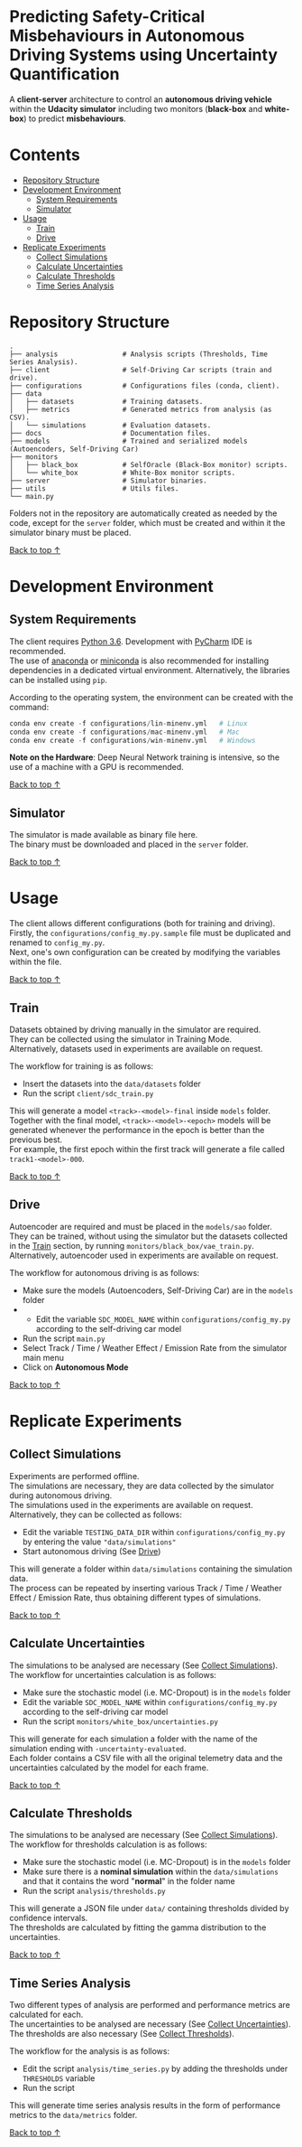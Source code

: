 # Predicting Safety-Critical Misbehaviours in Autonomous Driving Systems using Uncertainty Quantification

A **client-server** architecture to control an **autonomous driving vehicle** within the **Udacity simulator** including two monitors (**black-box** and **white-box**) to predict **misbehaviours**.

# Contents

<!--ts-->
   * [Repository Structure](#repository-structure)
   * [Development Environment](#development-environment)
     * [System Requirements](#system-requirements)
     * [Simulator](#simulator)
   * [Usage](#usage)
     * [Train](#train)
     * [Drive](#drive)
   * [Replicate Experiments](#replicate-experiments)
     * [Collect Simulations](#collect-simulations)
     * [Calculate Uncertainties](#calculate-uncertainties)
     * [Calculate Thresholds](#calculate-thresholds)
     * [Time Series Analysis](#time-series-analysis)
<!--te-->

# Repository Structure

    .
    ├── analysis                # Analysis scripts (Thresholds, Time Series Analysis).
    ├── client                  # Self-Driving Car scripts (train and drive).
    ├── configurations          # Configurations files (conda, client).
    ├── data                    
    │   ├── datasets            # Training datasets.
    │   ├── metrics             # Generated metrics from analysis (as CSV).
    │   └── simulations         # Evaluation datasets.
    ├── docs                    # Documentation files.
    ├── models                  # Trained and serialized models (Autoencoders, Self-Driving Car)
    ├── monitors
    │   ├── black_box           # SelfOracle (Black-Box monitor) scripts.
    │   └── white_box           # White-Box monitor scripts.
    ├── server                  # Simulator binaries.
    ├── utils                   # Utils files.
    └── main.py

Folders not in the repository are automatically created as needed by the code, except for the ``server`` folder, which must be created and within it the simulator binary must be placed.

[Back to top ↑](#contents)

# Development Environment

## System Requirements

The client requires [Python 3.6](https://www.python.org/downloads/release/python-360/). Development with [PyCharm](https://www.jetbrains.com/pycharm/) IDE is recommended. <br>
The use of [anaconda](https://www.continuum.io/downloads) or [miniconda](https://conda.io/miniconda.html) is also recommended for installing dependencies in a dedicated virtual environment. Alternatively, the libraries can be installed using ``pip``.

According to the operating system, the environment can be created with the command:
```python
conda env create -f configurations/lin-minenv.yml   # Linux
conda env create -f configurations/mac-minenv.yml   # Mac
conda env create -f configurations/win-minenv.yml   # Windows
```

**Note on the Hardware**: Deep Neural Network training is intensive, so the use of a machine with a GPU is recommended.

[Back to top ↑](#contents)

## Simulator

The simulator is made available as binary file here. <br>
The binary must be downloaded and placed in the ``server`` folder.

[Back to top ↑](#contents)

# Usage
The client allows different configurations (both for training and driving). <br>
Firstly, the ``configurations/config_my.py.sample`` file must be duplicated and renamed to ``config_my.py``.<br>
Next, one's own configuration can be created by modifying the variables within the file. <br>

[Back to top ↑](#contents)

## Train
Datasets obtained by driving manually in the simulator are required. <br>
They can be collected using the simulator in Training Mode. <br>
Alternatively, datasets used in experiments are available on request.

The workflow for training is as follows:
* Insert the datasets into the ``data/datasets`` folder
* Run the script ``client/sdc_train.py``

This will generate a model ``<track>-<model>-final`` inside ``models`` folder. <br>
Together with the final model, ``<track>-<model>-<epoch>`` models will be generated whenever the performance in the epoch is better than the previous best. <br>
For example, the first epoch within the first track will generate a file called ``track1-<model>-000``.

[Back to top ↑](#contents)

## Drive

Autoencoder are required and must be placed in the ``models/sao`` folder. <br>
They can be trained, without using the simulator but the datasets collected in the [Train](#train) section, by running ``monitors/black_box/vae_train.py``. <br>
Alternatively, autoencoder used in experiments are available on request.

The workflow for autonomous driving is as follows:
* Make sure the models (Autoencoders, Self-Driving Car) are in the ``models`` folder
* * Edit the variable ``SDC_MODEL_NAME`` within ``configurations/config_my.py`` according to the self-driving car model
* Run the script ``main.py``
* Select Track / Time / Weather Effect / Emission Rate from the simulator main menu
* Click on **Autonomous Mode**

[Back to top ↑](#contents)

# Replicate Experiments

## Collect Simulations
Experiments are performed offline. <br>
The simulations are necessary, they are data collected by the simulator during autonomous driving. <br>
The simulations used in the experiments are available on request. <br>
Alternatively, they can be collected as follows:
* Edit the variable ``TESTING_DATA_DIR`` within ``configurations/config_my.py`` by entering the value ``"data/simulations"``
* Start autonomous driving (See [Drive](#drive))

This will generate a folder within ``data/simulations`` containing the simulation data. <br>
The process can be repeated by inserting various Track / Time / Weather Effect / Emission Rate, thus obtaining different types of simulations.

[Back to top ↑](#contents)

## Calculate Uncertainties

The simulations to be analysed are necessary (See [Collect Simulations](#collect-simulations)). <br>
The workflow for uncertainties calculation is as follows:
* Make sure the stochastic model (i.e. MC-Dropout) is in the ``models`` folder
* Edit the variable ``SDC_MODEL_NAME`` within ``configurations/config_my.py`` according to the self-driving car model
* Run the script ``monitors/white_box/uncertainties.py``

This will generate for each simulation a folder with the name of the simulation ending with ``-uncertainty-evaluated``. <br>
Each folder contains a CSV file with all the original telemetry data and the uncertainties calculated by the model for each frame.

[Back to top ↑](#contents)

## Calculate Thresholds

The simulations to be analysed are necessary (See [Collect Simulations](#collect-simulations)). <br>
The workflow for thresholds calculation is as follows:
* Make sure the stochastic model (i.e. MC-Dropout) is in the ``models`` folder
* Make sure there is a **nominal simulation** within the ``data/simulations`` and that it contains the word "**normal**" in the folder name
* Run the script ``analysis/thresholds.py``

This will generate a JSON file under ``data/`` containing thresholds divided by confidence intervals. <br>
The thresholds are calculated by fitting the gamma distribution to the uncertainties.

[Back to top ↑](#contents)

## Time Series Analysis

Two different types of analysis are performed and performance metrics are calculated for each. <br>
The uncertainties to be analysed are necessary (See [Collect Uncertainties](#collect-uncertainties)). <br>
The thresholds are also necessary (See [Collect Thresholds](#collect-thresholds)).

The workflow for the analysis is as follows:
* Edit the script ``analysis/time_series.py`` by adding the thresholds under ``THRESHOLDS`` variable
* Run the script 

This will generate time series analysis results in the form of performance metrics to the ``data/metrics`` folder.

[Back to top ↑](#contents)